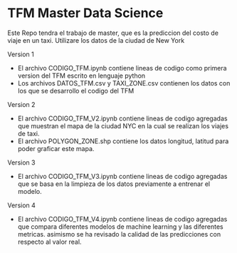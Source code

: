 # TFM Master Data Science

Este Repo tendra el trabajo de master, que es la prediccion del costo de viaje en un taxi. Utilizare los datos de la ciudad de New York 


Version 1

- El archivo CODIGO_TFM.ipynb contiene lineas de codigo como primera version del TFM escrito en lenguaje python
- Los archivos DATOS_TFM.csv y TAXI_ZONE.csv contienen los datos con los que se desarrollo el codigo del TFM

Version 2

- El archivo CODIGO_TFM_V2.ipynb contiene lineas de codigo agregadas que muestran el mapa de la ciudad NYC en la cual se realizan los viajes de taxi.
- El archivo POLYGON_ZONE.shp contiene los datos longitud, latitud para poder graficar este mapa.

Version 3

- El archivo CODIGO_TFM_V3.ipynb contiene lineas de codigo agregadas que se basa en la limpieza de los datos previamente a entrenar el modelo.


Version 4

- El archivo CODIGO_TFM_V4.ipynb contiene lineas de codigo agregadas que compara diferentes modelos de machine learning y las diferentes metricas. asimismo se ha revisado la calidad de las predicciones con respecto al valor real. 

